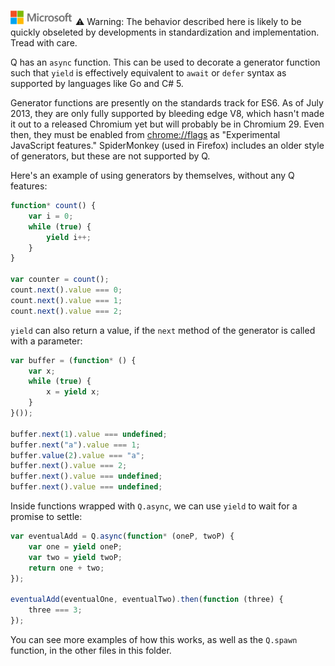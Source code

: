 ![](./media/solutions-microsoft-logo-small.png)
:warning: Warning: The behavior described here is likely to be quickly
obseleted by developments in standardization and implementation.  Tread with
care.

Q has an `async` function.  This can be used to decorate a generator function
such that `yield` is effectively equivalent to `await` or `defer` syntax as
supported by languages like Go and C# 5.

Generator functions are presently on the standards track for ES6.  As of July
2013, they are only fully supported by bleeding edge V8, which hasn't made it
out to a released Chromium yet but will probably be in Chromium 29. Even then,
they must be enabled from [chrome://flags](chrome://flags) as "Experimental
JavaScript features." SpiderMonkey (used in Firefox) includes an older style of
generators, but these are not supported by Q.

Here's an example of using generators by themselves, without any Q features:

```js
function* count() {
    var i = 0;
    while (true) {
        yield i++;
    }
}

var counter = count();
count.next().value === 0;
count.next().value === 1;
count.next().value === 2;
```

`yield` can also return a value, if the `next` method of the generator is
called with a parameter:

```js
var buffer = (function* () {
    var x;
    while (true) {
        x = yield x;
    }
}());

buffer.next(1).value === undefined;
buffer.next("a").value === 1;
buffer.value(2).value === "a";
buffer.next().value === 2;
buffer.next().value === undefined;
buffer.next().value === undefined;
```

Inside functions wrapped with `Q.async`, we can use `yield` to wait for a
promise to settle:

```js
var eventualAdd = Q.async(function* (oneP, twoP) {
    var one = yield oneP;
    var two = yield twoP;
    return one + two;
});

eventualAdd(eventualOne, eventualTwo).then(function (three) {
    three === 3;
});
```
You can see more examples of how this works, as well as the `Q.spawn` function,
in the other files in this folder.
